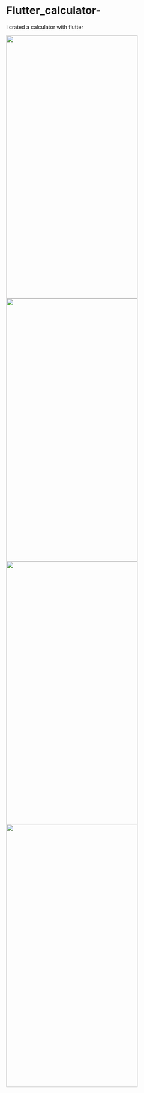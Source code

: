 # Flutter_calculator-
i crated a calculator with flutter


<img src="https://user-images.githubusercontent.com/95686166/212365679-8fe70261-4e81-41be-a595-d425bee96578.png" width="350" height="700">
<img src="https://user-images.githubusercontent.com/95686166/212365686-d173db51-5fb0-42f0-a744-8c9ea771aaec.png" width="350" height="700">
<img src="https://user-images.githubusercontent.com/95686166/212365689-1bca68b0-3215-4a29-9217-c11db4e5f53c.png" width="350" height="700">
<img src="https://user-images.githubusercontent.com/95686166/212365692-4f9a7735-54e9-43c0-9559-a117aa9f20f4.png" width="350" height="700">

